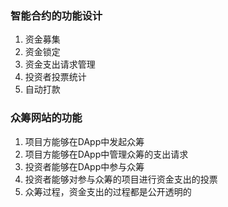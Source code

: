 ### 智能合约的功能设计
1. 资金募集
2. 资金锁定
3. 资金支出请求管理
4. 投资者投票统计
5. 自动打款

### 众筹网站的功能
1. 项目方能够在DApp中发起众筹
2. 项目方能够在DApp中管理众筹的支出请求
3. 投资者能够在DApp中参与众筹
4. 投资者能够对参与众筹的项目进行资金支出的投票
5. 众筹过程，资金支出的过程都是公开透明的
